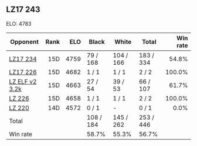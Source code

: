## LZ17 243 ##

ELO: 4783

Opponent | Rank | ELO | Black | White | Total | Win rate
---------|-----:|----:|-------|-------|-------|-------:
[LZ17 234](LZ17%20234.md) | 15D | 4759 | 79 / 168 | 104 / 166 | 183 / 334 | 54.8%
[LZ17 226](LZ17%20226.md) | 15D | 4682 | 1 / 1 | 1 / 1 | 2 / 2 | 100.0%
[LZ ELF v2 3.2k](LZ%20ELF%20v2%203.2k.md) | 15D | 4663 | 27 / 54 | 39 / 53 | 66 / 107 | 61.7%
[LZ 226](LZ%20226.md) | 15D | 4658 | 1 / 1 | 1 / 1 | 2 / 2 | 100.0%
[LZ 220](LZ%20220.md) | 14D | 4572 | 0 / 1 | - | 0 / 1 | 0.0%
Total | | | 108 / 184 | 145 / 262 | 253 / 446 | 
Win rate| | | 58.7% | 55.3% | 56.7% | 
